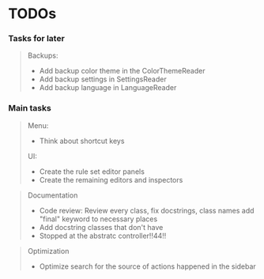 # TODOs

### Tasks for later

> Backups:
> - Add backup color theme in the ColorThemeReader
> - Add backup settings in SettingsReader
> - Add backup language in LanguageReader

### Main tasks

> Menu:
> - Think about shortcut keys
>
> UI:
> - Create the rule set editor panels
> - Create the remaining editors and inspectors

> Documentation
> - Code review: Review every class, fix docstrings, class names add "final" keyword to necessary places
> - Add docstring classes that don't have 
> - Stopped at the abstratc controller!!44!!

> Optimization
> - Optimize search for the source of actions happened in the sidebar